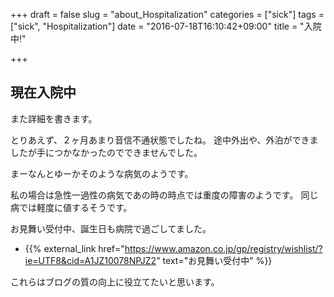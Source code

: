 +++
draft = false
slug = "about_Hospitalization"
categories = ["sick"]
tags = ["sick", "Hospitalization"]
date = "2016-07-18T16:10:42+09:00"
title = "入院中!"

+++

## 現在入院中
また詳細を書きます。

とりあえず、２ヶ月あまり音信不通状態でしたね。
途中外出や、外泊ができましたが手につかなかったのでできませんでした。

まーなんとゆーかそのような病気のようです。

私の場合は急性一過性の病気であの時の時点では重度の障害のようです。
同じ病では軽度に値するそうです。

お見舞い受付中、誕生日も病院で過ごしてました。

+ {{% external_link href="https://www.amazon.co.jp/gp/registry/wishlist/?ie=UTF8&cid=A1JZ10078NPJZ2" text="お見舞い受付中" %}}

これらはブログの質の向上に役立てたいと思います。
